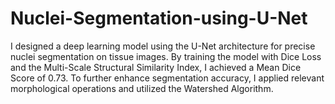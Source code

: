 # Nuclei-Segmentation-using-U-Net

I designed a deep learning model using the U-Net architecture for precise nuclei segmentation on tissue images. By training the model with Dice Loss and the Multi-Scale Structural Similarity Index, I achieved a Mean Dice Score of 0.73. To further enhance segmentation accuracy, I applied relevant morphological operations and utilized the Watershed Algorithm.
